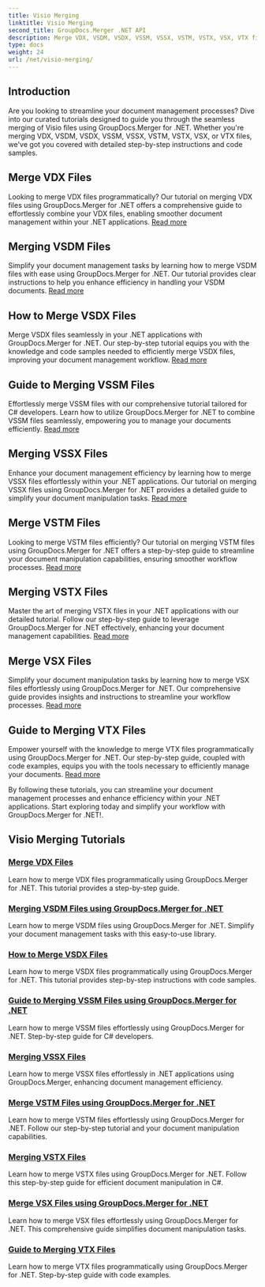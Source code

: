 ```yaml
---
title: Visio Merging
linktitle: Visio Merging
second_title: GroupDocs.Merger .NET API
description: Merge VDX, VSDM, VSDX, VSSM, VSSX, VSTM, VSTX, VSX, VTX files easily using GroupDocs.Merger for .NET. Step-by-step tutorials for seamless document merging.
type: docs
weight: 24
url: /net/visio-merging/
---
```


## Introduction

Are you looking to streamline your document management processes? Dive into our curated tutorials designed to guide you through the seamless merging of Visio files using GroupDocs.Merger for .NET. Whether you're merging VDX, VSDM, VSDX, VSSM, VSSX, VSTM, VSTX, VSX, or VTX files, we've got you covered with detailed step-by-step instructions and code samples.

## Merge VDX Files

Looking to merge VDX files programmatically? Our tutorial on merging VDX files using GroupDocs.Merger for .NET offers a comprehensive guide to effortlessly combine your VDX files, enabling smoother document management within your .NET applications. [Read more](./merge-vdx-files/)

## Merging VSDM Files

Simplify your document management tasks by learning how to merge VSDM files with ease using GroupDocs.Merger for .NET. Our tutorial provides clear instructions to help you enhance efficiency in handling your VSDM documents. [Read more](./merging-vsdm-files/)

## How to Merge VSDX Files

Merge VSDX files seamlessly in your .NET applications with GroupDocs.Merger for .NET. Our step-by-step tutorial equips you with the knowledge and code samples needed to efficiently merge VSDX files, improving your document management workflow. [Read more](./how-to-merge-vsdx-files/)

## Guide to Merging VSSM Files

Effortlessly merge VSSM files with our comprehensive tutorial tailored for C# developers. Learn how to utilize GroupDocs.Merger for .NET to combine VSSM files seamlessly, empowering you to manage your documents efficiently. [Read more](./guide-merging-vssm-files/)

## Merging VSSX Files

Enhance your document management efficiency by learning how to merge VSSX files effortlessly within your .NET applications. Our tutorial on merging VSSX files using GroupDocs.Merger for .NET provides a detailed guide to simplify your document manipulation tasks. [Read more](./merging-vssx-files/)

## Merge VSTM Files

Looking to merge VSTM files efficiently? Our tutorial on merging VSTM files using GroupDocs.Merger for .NET offers a step-by-step guide to streamline your document manipulation capabilities, ensuring smoother workflow processes. [Read more](./merge-vstm-files/)

## Merging VSTX Files

Master the art of merging VSTX files in your .NET applications with our detailed tutorial. Follow our step-by-step guide to leverage GroupDocs.Merger for .NET effectively, enhancing your document management capabilities. [Read more](./merging-vstx-files/)

## Merge VSX Files

Simplify your document manipulation tasks by learning how to merge VSX files effortlessly using GroupDocs.Merger for .NET. Our comprehensive guide provides insights and instructions to streamline your workflow processes. [Read more](./merge-vsx-files/)

## Guide to Merging VTX Files

Empower yourself with the knowledge to merge VTX files programmatically using GroupDocs.Merger for .NET. Our step-by-step guide, coupled with code examples, equips you with the tools necessary to efficiently manage your documents. [Read more](./guide-merging-vtx-files/)

By following these tutorials, you can streamline your document management processes and enhance efficiency within your .NET applications. Start exploring today and simplify your workflow with GroupDocs.Merger for .NET!.
## Visio Merging Tutorials
### [Merge VDX Files](./merge-vdx-files/)
Learn how to merge VDX files programmatically using GroupDocs.Merger for .NET. This tutorial provides a step-by-step guide.
### [Merging VSDM Files using GroupDocs.Merger for .NET](./merging-vsdm-files/)
Learn how to merge VSDM files using GroupDocs.Merger for .NET. Simplify your document management tasks with this easy-to-use library.
### [How to Merge VSDX Files](./how-to-merge-vsdx-files/)
Learn how to merge VSDX files programmatically using GroupDocs.Merger for .NET. This tutorial provides step-by-step instructions with code samples.
### [Guide to Merging VSSM Files using GroupDocs.Merger for .NET](./guide-merging-vssm-files/)
Learn how to merge VSSM files effortlessly using GroupDocs.Merger for .NET. Step-by-step guide for C# developers.
### [Merging VSSX Files](./merging-vssx-files/)
Learn how to merge VSSX files effortlessly in .NET applications using GroupDocs.Merger, enhancing document management efficiency.
### [Merge VSTM Files using GroupDocs.Merger for .NET](./merge-vstm-files/)
Learn how to merge VSTM files effortlessly using GroupDocs.Merger for .NET. Follow our step-by-step tutorial and your document manipulation capabilities.
### [Merging VSTX Files](./merging-vstx-files/)
Learn how to merge VSTX files using GroupDocs.Merger for .NET. Follow this step-by-step guide for efficient document manipulation in C#.
### [Merge VSX Files using GroupDocs.Merger for .NET](./merge-vsx-files/)
Learn how to merge VSX files effortlessly using GroupDocs.Merger for .NET. This comprehensive guide simplifies document manipulation tasks.
### [Guide to Merging VTX Files](./guide-merging-vtx-files/)
Learn how to merge VTX files programmatically using GroupDocs.Merger for .NET. Step-by-step guide with code examples.